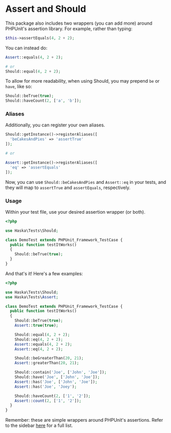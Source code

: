 # Assert and Should

This package also includes two wrappers (you can add more) around PHPUnit's assertion library. For example, rather than typing:

```php
$this->assertEquals(4, 2 + 2);
```

You can instead do:

```php
Assert::equals(4, 2 + 2);

# or
Should::equal(4, 2 + 2);
```

To allow for more readability, when using Should, you may prepend `be` or `have`, like so:

```php
Should::beTrue(true);
Should::haveCount(2, ['a', 'b']);
```

### Aliases

Additionally, you can register your own aliases.

```php
Should::getInstance()->registerAliases([
  'beCakesAndPies' => 'assertTrue'
]);

# or

Assert::getInstance()->registerAliases([
  'eq' => 'assertEquals'
]);
```

Now, you can use `Should::beCakesAndPies` and `Assert::eq` in your tests, and they will map to `assertTrue` and `assertEquals`, respectively.

### Usage

Within your test file, use your desired assertion wrapper (or both).

```php
<?php

use Haska\Tests\Should;

class DemoTest extends PHPUnit_Framework_TestCase {
  public function testItWorks()
  {
    Should::beTrue(true);
  }
}
```

And that's it! Here's a few examples:

```php
<?php

use Haska\Tests\Should;
use Haska\Tests\Assert;

class DemoTest extends PHPUnit_Framework_TestCase {
  public function testItWorks()
  {
    Should::beTrue(true);
    Assert::true(true);

    Should::equal(4, 2 + 2);
    Should::eq(4, 2 + 2);
    Assert::equals(4, 2 + 2);
    Assert::eq(4, 2 + 2);

    Should::beGreaterThan(20, 21);
    Assert::greaterThan(20, 21);

    Should::contain('Joe', ['John', 'Joe']);
    Should::have('Joe', ['John', 'Joe']);
    Assert::has('Joe', ['John', 'Joe']);
    Assert::has('Joe', 'Joey');

    Should::haveCount(2, ['1', '2']);
    Assert::count(2, ['1', '2']);
  }
}
```

Remember: these are simple wrappers around PHPUnit's assertions. Refer to the sidebar [here](http://www.phpunit.de/manual/current/en/index.html) for a full list.
